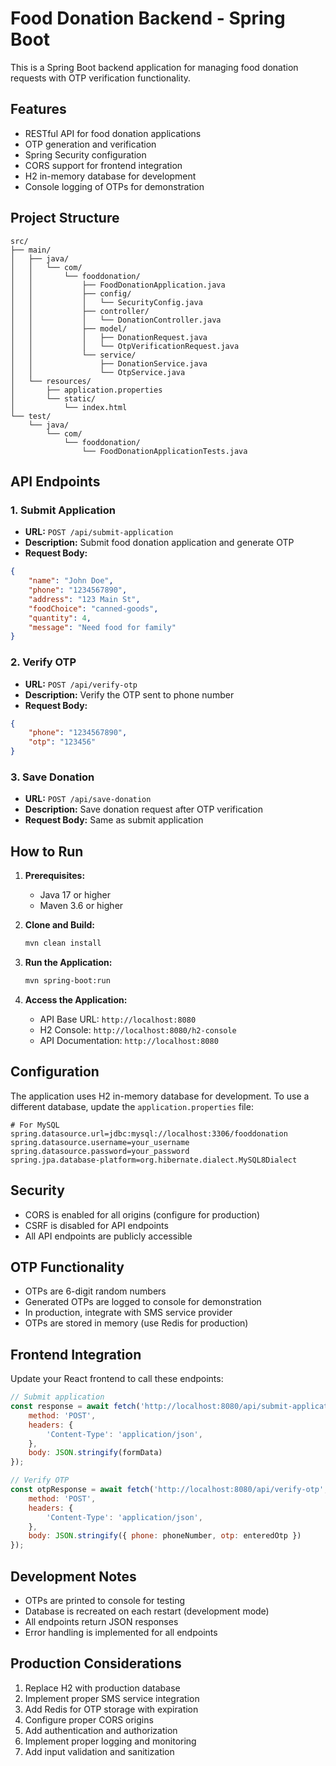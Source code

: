 # Food Donation Backend - Spring Boot

This is a Spring Boot backend application for managing food donation requests with OTP verification functionality.

## Features

- RESTful API for food donation applications
- OTP generation and verification
- Spring Security configuration
- CORS support for frontend integration
- H2 in-memory database for development
- Console logging of OTPs for demonstration

## Project Structure

```
src/
├── main/
│   ├── java/
│   │   └── com/
│   │       └── fooddonation/
│   │           ├── FoodDonationApplication.java
│   │           ├── config/
│   │           │   └── SecurityConfig.java
│   │           ├── controller/
│   │           │   └── DonationController.java
│   │           ├── model/
│   │           │   ├── DonationRequest.java
│   │           │   └── OtpVerificationRequest.java
│   │           └── service/
│   │               ├── DonationService.java
│   │               └── OtpService.java
│   └── resources/
│       ├── application.properties
│       └── static/
│           └── index.html
└── test/
    └── java/
        └── com/
            └── fooddonation/
                └── FoodDonationApplicationTests.java
```

## API Endpoints

### 1. Submit Application
- **URL:** `POST /api/submit-application`
- **Description:** Submit food donation application and generate OTP
- **Request Body:**
```json
{
    "name": "John Doe",
    "phone": "1234567890",
    "address": "123 Main St",
    "foodChoice": "canned-goods",
    "quantity": 4,
    "message": "Need food for family"
}
```

### 2. Verify OTP
- **URL:** `POST /api/verify-otp`
- **Description:** Verify the OTP sent to phone number
- **Request Body:**
```json
{
    "phone": "1234567890",
    "otp": "123456"
}
```

### 3. Save Donation
- **URL:** `POST /api/save-donation`
- **Description:** Save donation request after OTP verification
- **Request Body:** Same as submit application

## How to Run

1. **Prerequisites:**
   - Java 17 or higher
   - Maven 3.6 or higher

2. **Clone and Build:**
   ```bash
   mvn clean install
   ```

3. **Run the Application:**
   ```bash
   mvn spring-boot:run
   ```

4. **Access the Application:**
   - API Base URL: `http://localhost:8080`
   - H2 Console: `http://localhost:8080/h2-console`
   - API Documentation: `http://localhost:8080`

## Configuration

The application uses H2 in-memory database for development. To use a different database, update the `application.properties` file:

```properties
# For MySQL
spring.datasource.url=jdbc:mysql://localhost:3306/fooddonation
spring.datasource.username=your_username
spring.datasource.password=your_password
spring.jpa.database-platform=org.hibernate.dialect.MySQL8Dialect
```

## Security

- CORS is enabled for all origins (configure for production)
- CSRF is disabled for API endpoints
- All API endpoints are publicly accessible

## OTP Functionality

- OTPs are 6-digit random numbers
- Generated OTPs are logged to console for demonstration
- In production, integrate with SMS service provider
- OTPs are stored in memory (use Redis for production)

## Frontend Integration

Update your React frontend to call these endpoints:

```javascript
// Submit application
const response = await fetch('http://localhost:8080/api/submit-application', {
    method: 'POST',
    headers: {
        'Content-Type': 'application/json',
    },
    body: JSON.stringify(formData)
});

// Verify OTP
const otpResponse = await fetch('http://localhost:8080/api/verify-otp', {
    method: 'POST',
    headers: {
        'Content-Type': 'application/json',
    },
    body: JSON.stringify({ phone: phoneNumber, otp: enteredOtp })
});
```

## Development Notes

- OTPs are printed to console for testing
- Database is recreated on each restart (development mode)
- All endpoints return JSON responses
- Error handling is implemented for all endpoints

## Production Considerations

1. Replace H2 with production database
2. Implement proper SMS service integration
3. Add Redis for OTP storage with expiration
4. Configure proper CORS origins
5. Add authentication and authorization
6. Implement proper logging and monitoring
7. Add input validation and sanitization